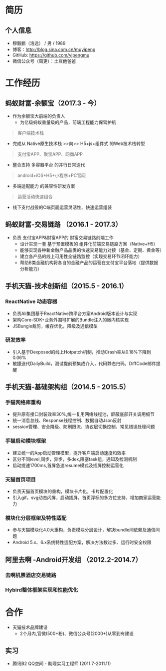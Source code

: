 # 简历
## 个⼈信息
* 穆毅鹏（洛远） / 男 / 1989 
* 博客：http://blog.sina.com.cn/muyipeng
* GitHub: https://github.com/yipengmu
* 微信公众号（周更）：土豆他爸爸

# ⼯作经历

## 蚂蚁财富-余额宝（2017.3 - 今）
* 作为余额宝大前端的负责人
	* 为亿级蚂蚁重量级的产品，前端工程能力保驾护航

> 客户端技术栈

* 完成从 Native原生技术栈 >>向>> H5+js+组件式 的Web技术栈转型


> 支付宝APP、聚宝APP、网商APP

* 整合支持 多容器平台 的并行日常迭代

> android+iOS+H5+小程序+PC官网

* 多端适配能力 的兼容性研发方案

> 运营活动快速组合

* 线下支付战役的C端页面运营灵活性、快速运营组装
	

## 蚂蚁财富-交易链路 （2016.1 - 2017.3）
* 负责 支付宝APP&财富APP的 财富交易链路前端工作
	* 设计实现一套 基于预置模板的 组件化前端交易链路方案（Native+H5）
	* 能够实现各种新金融产品品类的快速交易能力对接（基金、定期、黄金等）
	* 建立各产品的线上可用性全链路监控（实现交易环节闭环能力）
	* 帮助B类金融机构将各自的金融产品的运营在支付宝平台落地（提供数据分析能力）


## ⼿机天猫-技术创新组（2015.5 - 2016.1）

### ReactNative 动态容器

* 负责Ali集团基于ReactNative跨平台⽅案Android版本设计与实现
* 架构Core-SDK+业务外围可扩展的Bundle注⼊的微内核实现
* JSBungle裁剪，缓存优化，降级及通信模型

### 研发效率

* 引⼊基于Dexposed的线上Hotpatch机制，推动Crash率从0.18%下降到0.06%
* 敏捷迭代DailyBuild，测试提前预集成介⼊，代码静态扫码，DiffCode邮件提醒

## ⼿机天猫-基础架构组（2014.5 - 2015.5）

### ⼿猫网络库重构

* 提升原有接⼝封装效率30%,统⼀复⽤网络线程池，屏蔽底部开关调⽤细节
* 统⼀消息总线、Response线程控制、数据⾃动Json反射
* session管理、安全降级、防刷限流、协议层切换控制、常⻅错误处理问题

### ⼿猫启动模块框架

* 建⽴统⼀的App启动管理模型，提升客户端启动速度和效率
* 区分不同level,同步，异步，多dex,阻塞task组，通知及检测机制
* 启动提速1700ms,首屏急速resume模式及插屏控制运营化

### 天猫⾸⻚项目

* 负责天猫⾸⻚模块的重构，模块卡⽚化，卡⽚配置化
* 引⼊gif，svg动态闪屏，启动插屏，⾸⻚浮标的多⽅位⽀持，增加商家运营能⼒

### 模块化分层框架及特性适配

* 参与天猫模块化4.0⼤重构，负责模块分层设计，解决bundle间依赖及通信问题
* Android 5.x、6.x系统特性适配⽅案，解决⽅法数过多、运⾏时安全权限

## 阿⾥去啊 -Android开发组 （2012.2-2014.7）

### 去啊机票酒店交易链路

### Hybird整体框架实现和性能优化

# 合作
* 天猫技术品牌建设
	* 2个⽉内,官微(500+粉)、微信公众号(2000+)从零到有建设

## 实习
* 腾讯B2 QQ空间 - 助理实习⼯程师 (2011.7-2011.11)